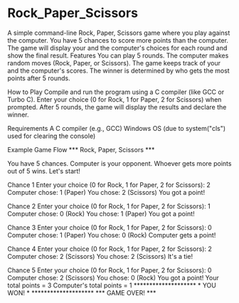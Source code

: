 # Rock_Paper_Scissors
A simple command-line Rock, Paper, Scissors game where you play against the computer. You have 5 chances to score more points than the computer. The game will display your and the computer's choices for each round and show the final result.
Features
    You can play 5 rounds.
    The computer makes random moves (Rock, Paper, or Scissors).
    The game keeps track of your and the computer's scores.
    The winner is determined by who gets the most points after 5 rounds.

How to Play
    Compile and run the program using a C compiler (like GCC or Turbo C).
    Enter your choice (0 for Rock, 1 for Paper, 2 for Scissors) when prompted.
    After 5 rounds, the game will display the results and declare the winner.

Requirements
    A C compiler (e.g., GCC)
    Windows OS (due to system("cls") used for clearing the console)

Example Game Flow
    *** Rock, Paper, Scissors ***

  You have 5 chances.
  Computer is your opponent.
  Whoever gets more points out of 5 wins.
  Let's start!
  
  Chance 1
  Enter your choice (0 for Rock, 1 for Paper, 2 for Scissors): 2
    Computer chose: 1 (Paper)
    You chose: 2 (Scissors)
    You got a point!
  
  Chance 2
  Enter your choice (0 for Rock, 1 for Paper, 2 for Scissors): 1
    Computer chose: 0 (Rock)
    You chose: 1 (Paper)
    You got a point!
  
  Chance 3
  Enter your choice (0 for Rock, 1 for Paper, 2 for Scissors): 0
    Computer chose: 1 (Paper)
    You chose: 0 (Rock)
    Computer gets a point!
  
  Chance 4
  Enter your choice (0 for Rock, 1 for Paper, 2 for Scissors): 2
    Computer chose: 2 (Scissors)
    You chose: 2 (Scissors)
    It's a tie!
  
  Chance 5
  Enter your choice (0 for Rock, 1 for Paper, 2 for Scissors): 0
    Computer chose: 2 (Scissors)
    You chose: 0 (Rock)
    You got a point!
    Your total points = 3
     Computer's total points = 1
          ********************
          *      YOU WON!     *
          ********************
          *** GAME OVER! ***
